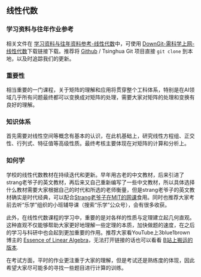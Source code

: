## 线性代数

### 学习资料与往年作业参考

相关文件在 [学习资料与往年资料参考-线性代数](https://github.com/Open-DA/OpenDA/tree/main/A_%E5%9F%BA%E7%A1%80%E8%AF%BE%E7%A8%8B/%E7%BA%BF%E6%80%A7%E4%BB%A3%E6%95%B0)中，可使用 [DownGit-需科学上网-线性代数](https://tool.mkblog.cn/downgit/#/home?url=https://github.com/Open-DA/OpenDA/tree/main/A_%E5%9F%BA%E7%A1%80%E8%AF%BE%E7%A8%8B/%E7%BA%BF%E6%80%A7%E4%BB%A3%E6%95%B0)下载链接下载。推荐将 [Github](https://github.com/Open-DA/OpenDA) / Tsinghua Git 项目直接 `git clone` 到本地，以及时追踪我们的更新。

### 重要性

相当重要的一门课程，关于矩阵的理解和应用将贯穿整个工科体系，特别是在AI领域几乎所有问题最终都可以变换成对矩阵的处理，需要大家对矩阵的处理和变换有良好的理解。

### 知识体系

首先需要对线性空间等概念有基本的认识，在此机基础上，研究线性方程组、正交性、行列式、特征值等高级性质。最终考核主要体现在对矩阵的计算和分析上。

### 如何学

学校的线性代数教材在持续迭代和更新。早年用古老的中文教材，后来引进了strang老爷子的英文教材，再后来又自己重新编写了一些中文教材，所以具体选择什么教材需要大家根据自己的时代和所选的老师衡量，但是strang老爷子的英文教材确实是时代经典，可以配合[Strang老爷子在MIT的网课](https://www.bilibili.com/video/BV16Z4y1U7oU/)食用。同时也推荐大家考前去听“乐学”组织的小班辅导课（搜索“乐学”公众号），会有很多收获。

此外，在线性代数课程的学习中，重要的是对各样的性质与定理建立起几何直观。这种直观不仅能够帮助大家更好地理解一些定理的本质，加快做题的速度，在之后的学习与科研中也会起到更加重要的作用。推荐大家看YouTube上3blue1brown博主的 [Essence of Linear Algebra](https://www.youtube.com/playlist?list=PLZHQObOWTQDPD3MizzM2xVFitgF8hE_ab)，无法打开链接的话也可以看看 [B站上搬运的版本](https://www.bilibili.com/video/BV1ib411t7YR/).

在考试方面，平时的作业更注重于大家的理解，但是考试还是熟练度的体现，因此希望大家尽可能多的寻找一些题目进行计算的训练。